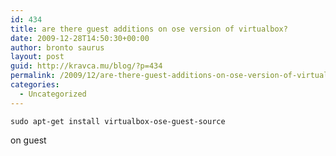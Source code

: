 ```yaml
---
id: 434
title: are there guest additions on ose version of virtualbox?
date: 2009-12-28T14:50:30+00:00
author: bronto saurus
layout: post
guid: http://kravca.mu/blog/?p=434
permalink: /2009/12/are-there-guest-additions-on-ose-version-of-virtualbox/
categories:
  - Uncategorized
---
```

 `sudo apt-get install virtualbox-ose-guest-source`
  
on guest